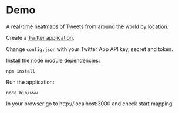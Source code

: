 # Demo

A real-time heatmaps of Tweets from around the world by location.

Create a [Twitter application](https://apps.twitter.com).

Change `config.json` with your Twitter App API key, secret and token.

Install the node module dependencies:

```
npm install
```

Run the application:

```
node bin/www
```
In your browser go to http://localhost:3000 and check start mapping.
